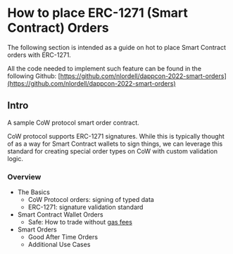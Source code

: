 # How to place ERC-1271 (Smart Contract) Orders

The following section is intended as a guide on hot to place Smart Contract orders with ERC-1271.

All the code needed to implement such feature can be found in the following Github: [https://github.com/nlordell/dappcon-2022-smart-orders](https://github.com/nlordell/dappcon-2022-smart-orders)

## Intro

A sample CoW protocol smart order contract.

CoW protocol supports ERC-1271 signatures. While this is typically thought of as a way for Smart Contract wallets to sign things, we can leverage this standard for creating special order types on CoW with custom validation logic.

### **Overview**

* The Basics
  * CoW Protocol orders: signing of typed data
  * ERC-1271: signature validation standard
* Smart Contract Wallet Orders
  * Safe: How to trade without [gas fees](../../overview/definitions)
* Smart Orders
  * Good After Time Orders
  * Additional Use Cases
